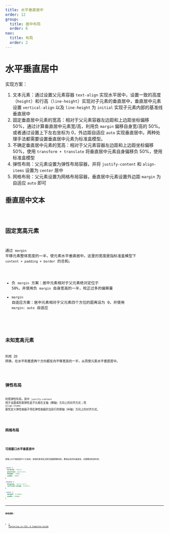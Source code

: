 ```yaml
---
title: 水平垂直居中
order: 12
group:
  title: 居中布局
  order: 6
nav:
  title: 布局
  order: 2
---
```


# 水平垂直居中

实现方案：

1. 文本元素：通过设置父元素容器 `text-align` 实现水平居中，设置一致的高度（`height`）和行高（`line-height`）实现对子元素的垂直居中，垂直居中元素设置 `vertical-align` 以及 `line-height` 为 `initial` 实现子元素内部的基准线垂直居中
2. 固定垂直居中元素的宽高：相对于父元素容器左边距和上边距坐标偏移 50%，通过计算垂直居中元素宽/高，利用负 `margin` 偏移自身宽/高的 50%。或者通过设置上下左右坐标为 0，外边距自适应 `auto` 实现垂直居中。两种处理手法都需要设置垂直居中元素为标准盒模型。
3. 不确定垂直居中元素的宽高：相对于父元素容器左边距和上边距坐标偏移 50%，使用 `transform + translate` 将垂直居中元素自身偏移负 50%，使用标准盒模型
4. 弹性布局：父元素设置为弹性布局容器，并将 `justify-content` 和 `align-items` 设置为 `center` 居中
5. 网格布局：父元素设置为网格布局容器，垂直居中元素设置外边距 `margin` 为自适应 `auto` 即可

## 垂直居中文本

<code src="../../../example/layout/centered/text/index.tsx" />

## 固定宽高元素

通过 `margin` 平移元素整体宽度的一半，使元素水平垂直居中。这里的宽度是指标准盒模型下 `content + padding + border` 的总和。

- 负 `margin` 方案：居中元素相对于父元素绝对定位于 50%，并使用负 `margin` 自身宽高的一半，校正过多的偏移量
- `margin` 自适应方案：居中元素相对于父元素四个方位的距离设为 0，并使用 `margin: auto` 自适应

<code src="../../../example/layout/centered/certain/index.tsx" />

## 未知宽高元素

利用 2D 转换，在水平和垂直两个方向都反向平移宽高的一半，从而使元素水平垂直居中。

<code src="../../../example/layout/centered/uncertain/index.tsx" />

## 弹性布局

利用弹性布局，其中 `justify-content` 用于设置或检索弹性盒子元素在主轴（横轴）方向上的对齐方式；而 `align-items` 属性定义弹性容器子项在弹性容器的当前行的侧轴（纵轴）方向上的对齐方式。

<code src="../../../example/layout/centered/flex/index.tsx" />

## 网格布局

<code src="../../../example/layout/centered/grid/index.tsx" />

## 可视窗口水平垂直居中

屏幕上水平垂直居中十分常用，常规的登录及注册页面都需要用到。要保证较好的兼容性，还需要用到表布局。

```css
.outer {
  display: table;
  position: absolute;
  height: 100%;
  width: 100%;
}

.middle {
  display: table-cell;
  vertical-align: middle;
}

.inner {
  margin: 0 auto;
  width: 400px;
}
```

---

**参考资料：**

- [📝 Centering in CSS: A Complete Guide](https://css-tricks.com/centering-css-complete-guide/)
